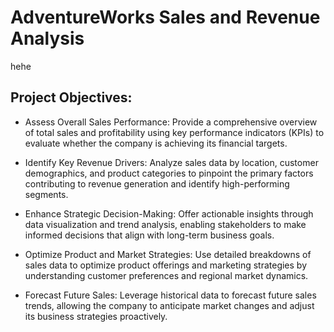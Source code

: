 # AdventureWorks Sales and Revenue Analysis
hehe
## Project Objectives:
- Assess Overall Sales Performance:
Provide a comprehensive overview of total sales and profitability using key performance indicators (KPIs) to evaluate whether the company is achieving its financial targets.

- Identify Key Revenue Drivers:
Analyze sales data by location, customer demographics, and product categories to pinpoint the primary factors contributing to revenue generation and identify high-performing segments.

- Enhance Strategic Decision-Making:
Offer actionable insights through data visualization and trend analysis, enabling stakeholders to make informed decisions that align with long-term business goals.

- Optimize Product and Market Strategies:
Use detailed breakdowns of sales data to optimize product offerings and marketing strategies by understanding customer preferences and regional market dynamics.

- Forecast Future Sales:
Leverage historical data to forecast future sales trends, allowing the company to anticipate market changes and adjust its business strategies proactively.

